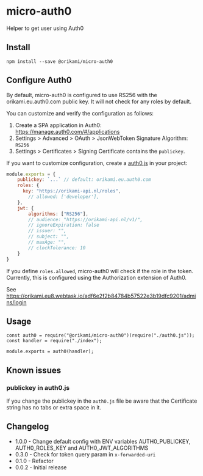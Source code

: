 # micro-auth0

Helper to get user using Auth0

## Install

```
npm install --save @orikami/micro-auth0
```

## Configure Auth0

By default, micro-auth0 is configured to use RS256 with the orikami.eu.auth0.com public key. It will not check for any roles by default.

You can customize and verify the configuration as follows:

1. Create a SPA application in Auth0: https://manage.auth0.com/#/applications
2. Settings > Advanced > OAuth > JsonWebToken Signature Algorithm: `RS256`
3. Settings > Certificates > Signing Certificate contains the `publickey`.

If you want to customize configuration, create a [auth0.js](./auth0.js) in your project:

```js
module.exports = {
    publickey: `...` // default: orikami.eu.auth0.com
    roles: {
      key: "https://orikami-api.nl/roles",
        // allowed: ['developer'],
    },
    jwt: {
        algorithms: ["RS256"],
        // audience: "https://orikami-api.nl/v1/",
        // ignoreExpiration: false
        // issuer: "",
        // subject: "",
        // maxAge: "",
        // clockTolerance: 10
    }
}
```

If you define `roles.allowed`, micro-auth0 will check if the role in the token. Currently, this is configured using the Authorization extension of Auth0.

See https://orikami.eu8.webtask.io/adf6e2f2b84784b57522e3b19dfc9201/admins/login

## Usage

```
const auth0 = require("@orikami/micro-auth0")(require("./auth0.js"));
const handler = require("./index");

module.exports = auth0(handler);
```

## Known issues

### publickey in auth0.js

If you change the publickey in the `auth0.js` file be aware that the Certificate string has no tabs or extra space in it.

## Changelog

- 1.0.0 - Change default config with ENV variables AUTH0_PUBLICKEY, AUTH0_ROLES_KEY and AUTH0_JWT_ALGORITHMS
- 0.3.0 - Check for token query param in `x-forwarded-uri`
- 0.1.0 - Refactor
- 0.0.2 - Initial release
